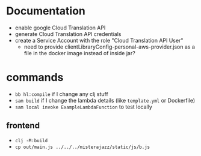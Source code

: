 # Documentation

- enable google Cloud Translation API
- generate Cloud Translation API credentials
- create a Service Account with the role "Cloud Translation API User"
  - need to provide clientLibraryConfig-personal-aws-provider.json as a file in the docker image instead of inside jar?

# commands

- `bb hl:compile` if I change any clj stuff
- `sam build` if I change the lambda details (like `template.yml` or Dockerfile)
- `sam local invoke ExampleLambdaFunction` to test locally

## frontend

- `clj -M:build`
- `cp out/main.js ../../../misterajazz/static/js/b.js`
